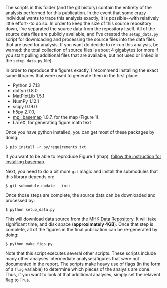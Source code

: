 The scripts in this folder (and the git history) contain the entirety of the analysis performed for this publication. In the event that some crazy individual wants to trace this analysis exactly, it is possible--with relatively little effort--to do so. In order to keep the size of this source repository down, I've separated the source data from the repository itself. All of the source data files are publicly available, and I've created the `setup_data.py` script for downloading and processing the source files into the data files that are used for analysis.  If you want do decide to re-run this analysis, be warned: the total collection of source files is about 4 gigabytes (or more if you start pulling additional files that are available, but not used or linked in the `setup_data.py` file).

In order to reproduce the figures exactly, I recommend installing the exact same libraries that were used to generate them in the first place:

- Python 2.7.13
- dolfyn 0.8.0
- MatPlotLib 1.5.1
- NumPy 1.12.1
- scipy 0.19.0
- h5py 2.7.0, 
- [mpl_basemap](http://matplotlib.org/basemap/) 1.0.7, for the map (Figure 1).
- LaTeX, for generating figure math text

Once you have python installed, you can get most of these packages by doing:

    $ pip install -r py/requirements.txt

If you want to be able to reproduce Figure 1 (map), [follow the instruction for installing basemap](http://matplotlib.org/basemap/users/installing.html).

Next, you need to do a bit more `git` magic and install the submodules that this library depends on:

    $ git submodule update --init

Once those steps are complete, the source data can be downloaded and processed by:

    $ python setup_data.py
    
This will download data source from the [MHK Data Repository](mhkdr.openei.org). It will take significant time, and disk space (**approximately 4GB**). Once that step is complete, all of the figures in the final publication can be re-generated by doing:

    $ python make_figs.py
    
Note that this script executes several other scripts. These scripts include many other analyses intermediate analyses/figures that were not documented in the report. The scripts make heavy use of flags (in the form of a `flag` variable) to determine which pieces of the analysis are done. Thus, if you want to look at that additional analyses, simply set the relavent flag to `True`.
